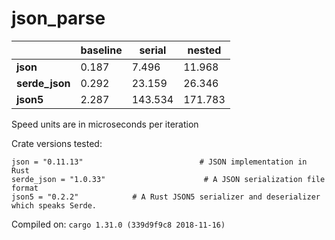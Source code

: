# json_parse
| | baseline | serial | nested |
| --- | --- | --- | --- |
| **json** | 0.187 | 7.496 | 11.968 |
| **serde_json** | 0.292 | 23.159 | 26.346 |
| **json5** | 2.287 | 143.534 | 171.783 |

Speed units are in microseconds per iteration

Crate versions tested:

    json = "0.11.13"                          # JSON implementation in Rust
    serde_json = "1.0.33"                      # A JSON serialization file format
    json5 = "0.2.2"            # A Rust JSON5 serializer and deserializer which speaks Serde.

Compiled on: `cargo 1.31.0 (339d9f9c8 2018-11-16)
`
